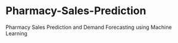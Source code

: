 # Pharmacy-Sales-Prediction
Pharmacy Sales Prediction and Demand Forecasting using Machine Learning
